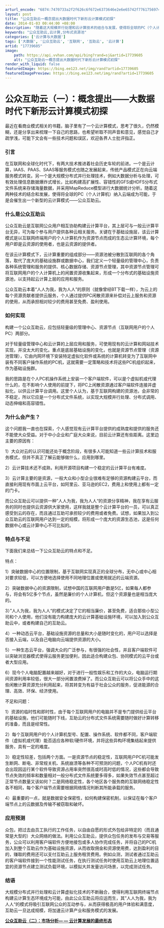 ```yaml
---
arturl_encode: "6874:7470733a2f2f626c6f672e6373646e2e6e65742f7761756974:2f61727469636c652f64657461696c732f3137373339363035"
layout: post
title: "公众互助云一概念提出大数据时代下新形云计算模式初探"
date: 2014-01-03 00:44:00 +08:00
description: "随着这大规模并行处理和云计算技术的结合与发展，使得将全球的PC（个人计算机）纳入云端成为可能，于是会"
keywords: "公众互助云,云计算,分布式资源池"
categories: ['云计算与大数据']
tags: ['大数据', '公众互助云', '互联网', '互助云', '云计算']
artid: "17739605"
image:
    path: https://api.vvhan.com/api/bing?rand=sj&artid=17739605
    alt: "公众互助云一概念提出大数据时代下新形云计算模式初探"
render_with_liquid: false
featuredImage: https://bing.ee123.net/img/rand?artid=17739605
featuredImagePreview: https://bing.ee123.net/img/rand?artid=17739605
---
```


# 公众互助云（一）：概念提出——大数据时代下新形云计算模式初探

最近在看商业模式相关的书籍，脑子里有了一个云计算模式，思考了很久，仍然模糊，还是分享出来梳理一下自己的思路，也希望听取不同声音和意见，感觉自己才疏学浅，可能下文会有一些技术问题和误区，欢迎各界人士批评指正。

### 引言

在互联网和全球化时代下，有两大技术推进着社会历史车轮的前进。一个是云计算，IAAS、PAAS、SAAS等服务模式也随之发展起来，传统产品模式正在向云端服务模式转变。另一个是大规模分布式并行处理技术，例如大数据分析与处理，可有效处理信息数据爆炸式增长，比如构建高扩展性、容错性的GFS或HDFS分布式文件系统来存储海量数据，并采用MapReduce模型进行大数据统计分析。随着这两种技术的结合和发展，使得将全球的PC（个人计算机）纳入云端成为可能，于是会催生出一个新型的云计算模式——公众互助云。

### 什么是公众互助云

公众互助云是互联网公众用户相互协助构建云计算平台，其上层可与一般云计算平台无异，可为每个参与用户提供各种云相关服务。关键在于基础设施层，该云计算模式是以互联网终端用户的个人计算机作为资源节点而成的生态云计算环境，每个用户即是云资源的使用者，也是云资源的提供者。

在该云计算模式下，云计算重要的组成部分——资源池被分散到互联网的各个角落，取代了庞大的基础设施群或数据中心，我们定义一个轻量级的管理中心，负责各种系统管理和服务的提供、核心数据存储、资源节点管理，其中资源节点管理可将互联网用户的个人计算机上的闲置资源收集起来，形成一个分布式的基础设施资源池，以支持起云计算上层的应用和服务。

公众互助云本着“人人为我，我为人人”的原则（就像曾经BT下载一样），为云上的每个资源贡献者提供云服务，个人通过提供PC闲散资源来补偿对云上服务和资源的使用，从而承担相对较少的费用甚至免费、盈利使用。

### 如何实现

构建一个公众互助云，应包括轻量级的管理中心、资源节点（互联网用户的个人PC）两部分。

对于轻量级管理中心和云计算的上层应用和服务，可使用现有的云计算和网站技术实现，并没太大的变化。重点是底层基础设施的变化，也就是资源节点管理（资源池管理），它由内网环境下安装特定虚拟化软件或系统的计算机转变为了互联网中装有不同客户操作系统的PC机，这就需要一定策略和技术将这些PC机组织起来，作为基础设施群。

我的思路是在个人PC机操作系统上安装一个客户端软件，可以是个虚拟机或代理什么的，在不影响个人使用的前提下，将PC上闲散资源通过客户端软件连接并虚拟化，以供云计算平台调用。这里个人认为，基于互联网构建的资源池，会非常的不稳定，所以它应是一个分布式文件系统，以实现大规模并行处理、分布式调用、动态伸缩和高容错性。

### 为什么会产生？

这个问题我一直也在探索，个人感觉现有云计算平台提供的成熟度和提供的服务还不能使大众受益。对于中小企业和广庭大众来说，目前云计算还有些距离。这里边主要的原因有：

1）大众对云的认识可能还处于概念阶段，有很多人可能知道一些云计算技术和服务模式，但并不真正了解云能够做什么，应用到哪里。

2）云计算技术还不成熟，利用开源项目构建一个稳定的云计算平台有难度。

3）云计算主要的是资源，一般大众和小型企业很难有足够的资源构建云平台，而直接利用现有市面上云平台，如阿里云、亚马逊的EC2，费用上和使用上都有一定的门卡。

而公众互助云可以提供一种”人人为我，我为人人“的资源分享精神，我在享有云服务的同时也提供云资源供大家使用，这样我就是整个云计算平台的一员，可以真正感受到云的存在，而且通过互助可承担较少的费用或者免费。试想，如果加入到公众互助云的互联网用户达到一定的规模，将形成一个庞大的资源生态池，这是任何数据中心或云计算中心不可比拟的。

### 特点与不足

下面我们来总结一下公众互助云的特点和不足。

特点：

1）突破数据中心的位置限制，基于互联网实现真正的全球分布，无中心或中心相对要求较低，可以方便地选择使用不同地理位置或使用就近的云端资源。

2）突破数据中心的资源限制，试想中国的互联网用户数是5亿，如果每人都参与，将会有5亿多个节点，虽然是廉价的个人计算机，但这个资源量也是相当庞大的。

3）”人人为我，我为人人“的模式决定了它的相当廉价，甚至免费，适合那些小型公司和个人使用，他们没有能力构建庞大的云计算基础设施环境，可以加入到公众互助云中，或者构建自己的互助云。

4）一种动态云平台，基础设施资源的总量和大小是随时变化的，用户可以选择是否接入云端，以及自己电脑向云端提供资源的大小。

5）一种生态云平台，强调大众的广泛参与，有很强的社会性，并且客户端软件可以突破浏览器模式使得云服务更加便利，因此适合构建众包、协同模式的云平台或者大型应用。

6）现今个人电脑配置越来越好，对于进行一般性娱乐和工作的大众，电脑运行期间资源利用率较低，很大一部分闲置浪费掉了。而公众互助云可以将公众手中的这些闲散计算资源充分利用起来，将其转变为有益于社会公众的服务，促进能源的合理、高效、环保、经济使用。

不足和问题：

1）资源的临时性和即时性，由于每个互联网用户的电脑并不是专门提供给云平台的基础设施，他们可能随时下线，互助云的分布式文件系统需要随时做好计算转移的准备，而且是经常性。

2）每个互联网用户的个人计算机型号、配置、操作系统、软件都不同，客户端软件（虚拟机或代理）能否适应各种软/硬件环境，并将这些异构环境集结起来提供服务，具有一定的难度。

3）稳定性较差，包括两个方面。一是资源节点的稳定性，互联网用户PC机可能发生断网、断电、非常规关机、系统崩溃等各种不可预测的问题，个人PC机有时还会出现因运行某个软件导致资源占用率突然很高或时高时低的情况，这些都会导致节点失效的频率和数量相对一般分布式文件系统要多得多，如果失效节点甚至超过正常节点数量又该如何？二是网络稳定性，各个地区各个服务商的互联网络稳定性各不相同，每个客户端节点需要根据网络情况判断其所能承载的服务。

4）最重要的一点，就是数据安全保密性，如何构建保密机制，以保证在每个客户端节点上的云数据及传输不被窃取和破坏。

### 应用预测

众包，把过去由员工执行的工作任务，以自由自愿的形式外包给非特定的（而且通常是大型的）大众网络的做法。利用公众互助云，提供众包任务的发布与交易等服务，公众可以利用客户端软件方便地接包或多人协作完成任务，并将自己的PC机加入到整个互助云作为基础设施资源，从而收取佣金和资源使用费，达到盈利的目的，赚取的费用还可以支付互助云上服务租赁费用。例如众测，测试者通过互助云的客户端软件接到一个性能测试任务，在执行测试任务时使用互助云上地理位置适宜的资源节点建立测试负载环境，以模拟大并发量访问场景，以完成测试任务。

### 结语

大规模分布式并行处理和云计算虚拟化技术的不断融合，使得利用互联网终端节点构建云计算生态环境成为可能，由此公众互助云将应运而生，其”人人为我，我为人人“的模式将吸引互联网公众的互动参与，从而获得极高的用户体验和满意度，互助云一旦达成规模，将加速云计算产业和服务模式的发展。

[**公众互助云（二）：市场分析—
**—**
云计算发展的最终形态**](http://blog.csdn.net/wauit/article/details/18080835)